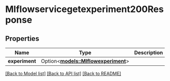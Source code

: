 # Mlflowservicegetexperiment200Response

## Properties

Name | Type | Description | Notes
------------ | ------------- | ------------- | -------------
**experiment** | Option<[**models::Mlflowexperiment**](Mlflowexperiment.md)> |  | [optional]

[[Back to Model list]](../README.md#documentation-for-models) [[Back to API list]](../README.md#documentation-for-api-endpoints) [[Back to README]](../README.md)


